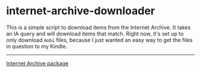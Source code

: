 # internet-archive-downloader

This is a simple script to download items from the Internet Archive.
It takes an IA query and will download items that match. Right now, it's
set up to only download `mobi` files, because I just wanted an easy
way to get the files in question to my Kindle.

---

[Internet Archive package](https://pypi.python.org/pypi/internetarchive)

